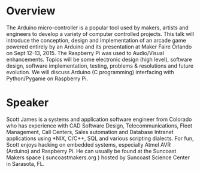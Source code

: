 # Overview

The Arduino micro-controller is a popular tool used by makers, artists and engineers to develop a variety of computer controlled projects. This talk will introduce the conception, design and implementation of an arcade game powered entirely by an Arduino and its presentation at Maker Faire Orlando on Sept 12-13, 2015. The Raspberry Pi was used to Audio/Visual enhancements. Topics will be some electronic design (high level), software design, software implementation, testing, problems & resolutions and future evolution. We will discuss Arduino (C programming) interfacing with Python/Pygame on Raspberry Pi.

# Speaker
Scott James is a systems and application software engineer from Colorado who has experience with CAD Software Design, Telecommunications, Fleet Management, Call Centers, Sales automation and Database Intranet applications using *NIX, C/C++, SQL and various scripting dialects. For fun, Scott enjoys hacking on embedded systems, especially Atmel AVR (Arduino) and Raspberry Pi. He can usually be found at the Suncoast Makers space ( suncoastmakers.org ) hosted by Suncoast Science Center in Sarasota, FL. 
